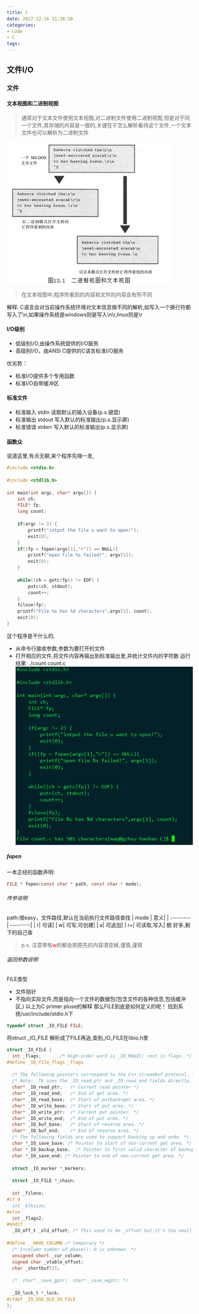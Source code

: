 ```yaml
---
title: C
date: 2017-12-16 11:28:10
categories: 
- Code
- C
tags:
---
```


## 文件I/O
### 文件
#### 文本视图和二进制视图
>通常对于文本文件使用文本视图,对二进制文件使用二进制视图,但是对于同一个文件,其存储的内容是一致的,关键在于怎么解析看待这个文件,一个文本文件也可以解析为二进制文件

![各个文件视图](/uploads/C/文本视图与二进制视图.png)

> 在文本视图中,程序所看到的内容和文件的内容会有所不同

解释: C语言会对当前操作系统环境对文本信息做不同的解析,如写入一个换行符都写入了\n,如果操作系统是windows则是写入\n\r,linux则是\r

#### I/O级别
* 低级别I/O,由操作系统提供的I/O服务
* 高级别I/O，由ANSI C提供的C语言标准I/O服务

优劣势：
* 标准I/O提供多个专用函数
* 标准I/O自带缓冲区

#### 标准文件
* 标准输入 stdin      读取默认的输入设备(p.s.键盘)
* 标准输出 stdout     写入默认的标准输出(p.s.显示屏)
* 标准错误 stderr     写入默认的标准输出(p.s.显示屏)

#### 函数众
说道这里,有点无聊,来个程序先嗨一发,
```C
#include <stdio.h>

#include <stdlib.h>

int main(int argc, char* argv[]) {
    int ch;
    FILE* fp;
    long count;

    if(argc != 2) {
        printf("intput the file u want to open!");
        exit(0);
    }
    if((fp = fopen(argv[1],"r")) == NULL){
        printf("open file %s failed!", argv[1]);
        exit(0);
    }

    while((ch = getc(fp)) != EOF) {
        putc(ch, stdout);
        count++;
    }
    fclose(fp);
    printf("File %s has %d characters",argv[1], count);
    exit(0);
}
```
这个程序是干什么的,
* 从命令行接收参数,参数为要打开的文件
* 打开相应的文件,将文件内容再输出到标准输出里,并统计文件内的字符数
运行结果:
./count count.c
![各个文件视图](/uploads/C/count_run.png)
##### fopen
一本正经的函数声明:
```C
FILE * fopen(const char * path, const char * mode);
```
###### 传参说明
path:很easy，文件路径,默认在当前执行文件路径查找
| mode      |     意义|
| :-------- | --------:|
| r|   可读|
| w|   可写,可创建|
| a|   可追加|
| r+|   可读取,写入|
额 好多,剩下的自己查
>p.s. 注意带有<font color=red>w</font>的都会把原先的内容清空掉,谨慎,谨慎
###### 返回参数说明
FILE类型
* 文件指针
* 不指向实际文件,而是指向一个文件的数据包(包含文件的各种信息,包括缓冲区,)
以上为C primer pluse的解释 那么FILE到底是如何定义的呢！
找到系统/usr/include/stdio.h下
```C
typedef struct _IO_FILE FILE;
```
将struct _IO_FILE 解析成了FILE再追,查到_IO_FILE在libio.h里
```C
struct _IO_FILE {
  int _flags;		/* High-order word is _IO_MAGIC; rest is flags. */
#define _IO_file_flags _flags

  /* The following pointers correspond to the C++ streambuf protocol. */
  /* Note:  Tk uses the _IO_read_ptr and _IO_read_end fields directly. */
  char* _IO_read_ptr;	/* Current read pointer */
  char* _IO_read_end;	/* End of get area. */
  char* _IO_read_base;	/* Start of putback+get area. */
  char* _IO_write_base;	/* Start of put area. */
  char* _IO_write_ptr;	/* Current put pointer. */
  char* _IO_write_end;	/* End of put area. */
  char* _IO_buf_base;	/* Start of reserve area. */
  char* _IO_buf_end;	/* End of reserve area. */
  /* The following fields are used to support backing up and undo. */
  char *_IO_save_base; /* Pointer to start of non-current get area. */
  char *_IO_backup_base;  /* Pointer to first valid character of backup area */
  char *_IO_save_end; /* Pointer to end of non-current get area. */

  struct _IO_marker *_markers;

  struct _IO_FILE *_chain;

  int _fileno;
#if 0
  int _blksize;
#else
  int _flags2;
#endif
  _IO_off_t _old_offset; /* This used to be _offset but it's too small.  */

#define __HAVE_COLUMN /* temporary */
  /* 1+column number of pbase(); 0 is unknown. */
  unsigned short _cur_column;
  signed char _vtable_offset;
  char _shortbuf[1];

  /*  char* _save_gptr;  char* _save_egptr; */

  _IO_lock_t *_lock;
#ifdef _IO_USE_OLD_IO_FILE
};
```